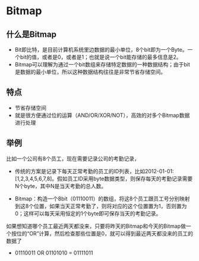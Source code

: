 # Bitmap

## 什么是Bitmap

- Bit即比特，是目前计算机系统里边数据的最小单位，8个bit即为一个Byte。一个bit的值，或者是0，或者是1；也就是说一个bit能存储的最多信息是2。
- Bitmap可以理解为通过一个bit数组来存储特定数据的一种数据结构；由于bit是数据的最小单位，所以这种数据结构往往是非常节省存储空间。

## 特点

- 节省存储空间
- 就是很方便通过位的运算（AND/OR/XOR/NOT），高效的对多个Bitmap数据进行处理

## 举例

比如一个公司有8个员工，现在需要记录公司的考勤记录，

- 传统的方案是记录下每天正常考勤的员工的ID列表，比如2012-01-01:[1,2,3,4,5,6,7,8]。假如员工ID采用byte数据类型，则保存每天的考勤记录需要N个byte，其中N是当天考勤的总人数。

- Bitmap：构造一个8bit（01110011）的数组，将这8个员工跟员工号分别映射到这8个位置，如果当天正常考勤了，则将对应的这个位置置为1，否则置为0；这样可以每天采用恒定的1个byte即可保存当天的考勤记录。

如果想知道哪个员工最近两天都没来，只要将昨天的Bitmap和今天的Bitmap做一个按位的“OR”计算，然后检查那些位置是0，就可以得到最近两天都没来的员工的数据了

- 01110011 OR 01101010 = 01111011
